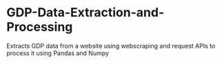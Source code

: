 # GDP-Data-Extraction-and-Processing
Extracts GDP data from a website using webscraping and request APIs to process it using Pandas and Numpy
